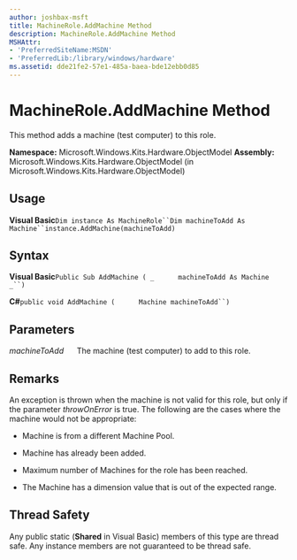 ```yaml
---
author: joshbax-msft
title: MachineRole.AddMachine Method
description: MachineRole.AddMachine Method
MSHAttr:
- 'PreferredSiteName:MSDN'
- 'PreferredLib:/library/windows/hardware'
ms.assetid: dde21fe2-57e1-485a-baea-bde12ebb0d85
---
```


# MachineRole.AddMachine Method


This method adds a machine (test computer) to this role.

**Namespace:** Microsoft.Windows.Kits.Hardware.ObjectModel **Assembly:** Microsoft.Windows.Kits.Hardware.ObjectModel (in Microsoft.Windows.Kits.Hardware.ObjectModel)

## Usage


**Visual Basic**`Dim instance As MachineRole``Dim machineToAdd As Machine``instance.AddMachine(machineToAdd)`

## Syntax


**Visual Basic**`Public Sub AddMachine ( _`           `machineToAdd As Machine _``) `

**C#**`public void AddMachine (`           `Machine machineToAdd``)`

## Parameters


*machineToAdd*      The machine (test computer) to add to this role.

## Remarks


An exception is thrown when the machine is not valid for this role, but only if the parameter *throwOnError* is true. The following are the cases where the machine would not be appropriate:

-   Machine is from a different Machine Pool.

-   Machine has already been added.

-   Maximum number of Machines for the role has been reached.

-   The Machine has a dimension value that is out of the expected range.

## Thread Safety


Any public static (**Shared** in Visual Basic) members of this type are thread safe. Any instance members are not guaranteed to be thread safe.

 

 






